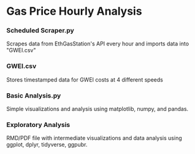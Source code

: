 # Gas Price Hourly Analysis

### Scheduled Scraper.py <br/>
Scrapes data from EthGasStation's API every hour and imports data into "GWEI.csv"

### GWEI.csv <br/>
Stores timestamped data for GWEI costs at 4 different speeds

### Basic Analysis.py <br/>
Simple visualizations and analysis using matplotlib, numpy, and pandas.

### Exploratory Analysis <br/>
RMD/PDF file with intermediate visualizations and data analysis using ggplot, dplyr, tidyverse, ggpubr.
